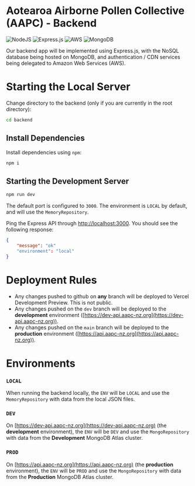 # Aotearoa Airborne Pollen Collective (AAPC) - Backend

![NodeJS](https://img.shields.io/badge/node.js-6DA55F?style=for-the-badge&logo=node.js&logoColor=white)
![Express.js](https://img.shields.io/badge/express.js-%23404d59.svg?style=for-the-badge&logo=express&logoColor=%2361DAFB)
![AWS](https://img.shields.io/badge/AWS-%23FF9900.svg?style=for-the-badge&logo=amazon-aws&logoColor=white)
![MongoDB](https://img.shields.io/badge/MongoDB-%234ea94b.svg?style=for-the-badge&logo=mongodb&logoColor=white)

Our backend app will be implemented using Express.js, with the NoSQL database being hosted on MongoDB, and authentication /
CDN services being delegated to Amazon Web Services (AWS).

# Starting the Local Server

Change directory to the backend (only if you are currently in the root directory):
```bash
cd backend
```

## Install Dependencies

Install dependencies using `npm`:
```bash
npm i
```

## Starting the Development Server

```bash
npm run dev
```

The default port is configured to `3000`. The environment is `LOCAL` by default, and will use the `MemoryRepository`.

Ping the Express API through [http://localhost:3000](http://localhost:3000). You should see the following response:


```json
{
    "message": "ok"
    "environment": "local"
}
```

# Deployment Rules

- Any changes pushed to github on **any** branch will be deployed to Vercel Development Preview. This is not public.
- Any changes pushed on the `dev` branch will be deployed to the **development** environment ([https://dev-api.aapc-nz.org](https://dev-api.aapc-nz.org)).
- Any changes pushed on the `main` branch will be deployed to the **production** environment ([https://api.aapc-nz.org](https://api.aapc-nz.org)).

# Environments

### `LOCAL`
When running the backend locally, the `ENV` will be `LOCAL` and use the `MemoryRepository` with data from the local JSON files.

### `DEV`
On [https://dev-api.aapc-nz.org](https://dev-api.aapc-nz.org) (the **development** environment), the `ENV` will be `DEV` and use the `MongoRepository` with data from the **Development** MongoDB Atlas cluster.

### `PROD`
On [https://api.aapc-nz.org](https://api.aapc-nz.org) (the **production** environment), the `ENV` will be `PROD` and use the `MongoRepository` with data from the **Production** MongoDB Atlas cluster.
